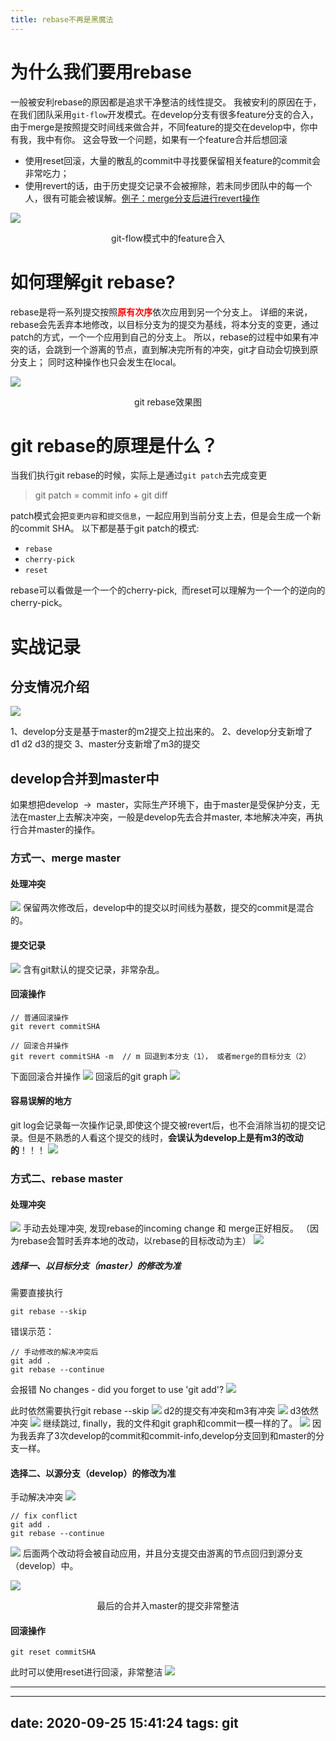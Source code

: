 ```yaml
---
title: rebase不再是黑魔法
---
```

# 为什么我们要用rebase
一般被安利rebase的原因都是追求干净整洁的线性提交。
我被安利的原因在于，在我们团队采用`git-flow`开发模式。在develop分支有很多feature分支的合入，由于merge是按照提交时间线来做合并，不同feature的提交在develop中，你中有我，我中有你。
这会导致一个问题，如果有一个feature合并后想回滚
- 使用reset回滚，大量的散乱的commit中寻找要保留相关feature的commit会非常吃力；
- 使用revert的话，由于历史提交记录不会被擦除，若未同步团队中的每一个人，很有可能会被误解。[例子：merge分支后进行revert操作](#容易误解的地方)

![](https://my-bucket-1256832786.cos.ap-guangzhou.myqcloud.com/rebase/git-flow.png)

<center>git-flow模式中的feature合入</center>

# 如何理解git rebase?
rebase是将一系列提交按照<font color="red">**原有次序**</font>依次应用到另一个分支上。
详细的来说，rebase会先丢弃本地修改，以目标分支为的提交为基线，将本分支的变更，通过patch的方式，一个一个应用到自己的分支上。
所以，rebase的过程中如果有冲突的话，会跳到一个游离的节点，直到解决完所有的冲突，git才自动会切换到原分支上； 同时这种操作也只会发生在local。

![](https://my-bucket-1256832786.cos.ap-guangzhou.myqcloud.com/rebase/rebase-init.svg)

<center>git rebase效果图</center>


# git rebase的原理是什么？
当我们执行git rebase的时候，实际上是通过`git patch`去完成变更
> git patch =  commit info + git diff 

patch模式会把`变更内容`和`提交信息`，一起应用到当前分支上去，但是会生成一个新的commit SHA。
以下都是基于git patch的模式:
- `rebase`
- `cherry-pick`
- `reset`


rebase可以看做是一个一个的cherry-pick,  而reset可以理解为一个一个的逆向的cherry-pick。


# 实战记录
## 分支情况介绍
![](https://my-bucket-1256832786.cos.ap-guangzhou.myqcloud.com/rebase/rebase01.png)

1、develop分支是基于master的m2提交上拉出来的。
2、develop分支新增了 d1 d2 d3的提交
3、master分支新增了m3的提交

## develop合并到master中
如果想把develop  →  master，实际生产环境下，由于master是受保护分支，无法在master上去解决冲突，一般是develop先去合并master, 本地解决冲突，再执行合并master的操作。

### 方式一、merge master

#### 处理冲突
![](https://my-bucket-1256832786.cos.ap-guangzhou.myqcloud.com/rebase/rebase02.png)
保留两次修改后，develop中的提交以时间线为基数，提交的commit是混合的。

#### 提交记录
![](https://my-bucket-1256832786.cos.ap-guangzhou.myqcloud.com/rebase/rebase03.png)
含有git默认的提交记录，非常杂乱。
#### 回滚操作
```
// 普通回滚操作
git revert commitSHA

// 回滚合并操作
git revert commitSHA -m  // m 回退到本分支（1）， 或者merge的目标分支（2）
```
下面回滚合并操作
![](https://my-bucket-1256832786.cos.ap-guangzhou.myqcloud.com/rebase/rebase04.png)
回滚后的git graph
![](https://my-bucket-1256832786.cos.ap-guangzhou.myqcloud.com/rebase/rebase05.png)
#### 容易误解的地方
git log会记录每一次操作记录,即使这个提交被revert后，也不会消除当初的提交记录。但是不熟悉的人看这个提交的线时，**会误认为develop上是有m3的改动的**！！！
![](https://my-bucket-1256832786.cos.ap-guangzhou.myqcloud.com/rebase/rebase06.png)

### 方式二、rebase master
#### 处理冲突
![](https://my-bucket-1256832786.cos.ap-guangzhou.myqcloud.com/rebase/rebase07.png)
手动去处理冲突, 发现rebase的incoming change 和 merge正好相反。 （因为rebase会暂时丢弃本地的改动，以rebase的目标改动为主）
![](https://my-bucket-1256832786.cos.ap-guangzhou.myqcloud.com/rebase/rebase08.png)
##### 选择一、以目标分支（master）的修改为准
需要直接执行

```
git rebase --skip
```

错误示范：
```
// 手动修改的解决冲突后
git add .
git rebase --continue
```
会报错 No changes - did you forget to use 'git add'? 
![](https://my-bucket-1256832786.cos.ap-guangzhou.myqcloud.com/rebase/rebase09.png)

此时依然需要执行git rebase --skip
![](https://my-bucket-1256832786.cos.ap-guangzhou.myqcloud.com/rebase/rebase10.png)
d2的提交有冲突和m3有冲突
![](https://my-bucket-1256832786.cos.ap-guangzhou.myqcloud.com/rebase/rebase11.png)
d3依然冲突
![](https://my-bucket-1256832786.cos.ap-guangzhou.myqcloud.com/rebase/rebase12.png)
继续跳过, finally，我的文件和git graph和commit一模一样的了。
![](https://my-bucket-1256832786.cos.ap-guangzhou.myqcloud.com/rebase/rebase13.png)
因为我丢弃了3次develop的commit和commit-info,develop分支回到和master的分支一样。

#### 选择二、以源分支（develop）的修改为准
手动解决冲突
![](https://my-bucket-1256832786.cos.ap-guangzhou.myqcloud.com/rebase/rebase14.png)

```
// fix conflict 
git add .
git rebase --continue

```
![](https://my-bucket-1256832786.cos.ap-guangzhou.myqcloud.com/rebase/rebase15.png)
后面两个改动将会被自动应用，并且分支提交由游离的节点回归到源分支（develop）中。

![](https://my-bucket-1256832786.cos.ap-guangzhou.myqcloud.com/rebase/rebase16.png)
<center>最后的合并入master的提交非常整洁</center>

#### 回滚操作
```
git reset commitSHA
```

此时可以使用reset进行回滚，非常整洁
![](https://my-bucket-1256832786.cos.ap-guangzhou.myqcloud.com/rebase/rebase18.png)

---
---
date: 2020-09-25 15:41:24
tags: git
---
